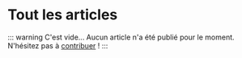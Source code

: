 # Tout les articles

::: warning C'est vide...
Aucun article n'a été publié pour le moment. N'hésitez pas à [contribuer](/contribuer/) !
:::
